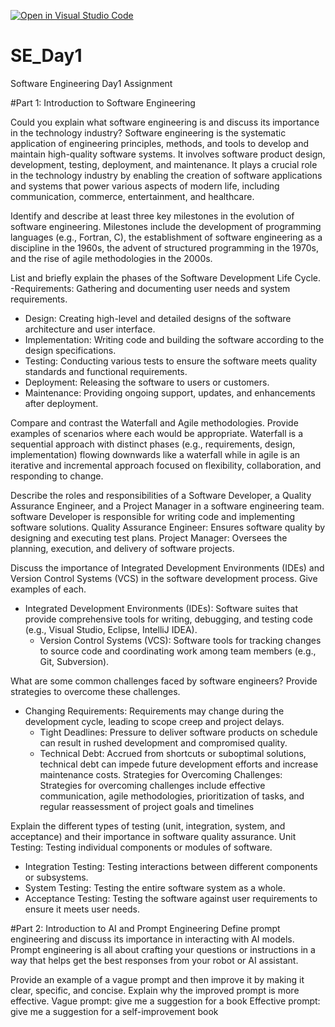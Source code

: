 [![Open in Visual Studio Code](https://classroom.github.com/assets/open-in-vscode-2e0aaae1b6195c2367325f4f02e2d04e9abb55f0b24a779b69b11b9e10269abc.svg)](https://classroom.github.com/online_ide?assignment_repo_id=15569388&assignment_repo_type=AssignmentRepo)
# SE_Day1
Software Engineering Day1 Assignment

#Part 1: Introduction to Software Engineering

Could you explain what software engineering is and discuss its importance in the technology industry?
Software engineering is the systematic application of engineering principles, methods, and tools to develop and maintain high-quality software systems. It involves software product design, development, testing, deployment, and maintenance. It plays a crucial role in the technology industry by enabling the creation of software applications and systems that power various aspects of modern life, including communication, commerce, entertainment, and healthcare.



Identify and describe at least three key milestones in the evolution of software engineering.
Milestones include the development of programming languages (e.g., Fortran, C), the establishment of software engineering as a discipline in the 1960s, the advent of structured programming in the 1970s, and the rise of agile methodologies in the 2000s.

List and briefly explain the phases of the Software Development Life Cycle.
-Requirements: Gathering and documenting user needs and system requirements.
- Design: Creating high-level and detailed designs of the software architecture and user interface.
- Implementation: Writing code and building the software according to the design specifications.
- Testing: Conducting various tests to ensure the software meets quality standards and functional requirements.
- Deployment: Releasing the software to users or customers.
- Maintenance: Providing ongoing support, updates, and enhancements  after deployment.


Compare and contrast the Waterfall and Agile methodologies. Provide examples of scenarios where each would be appropriate.
Waterfall is a sequential approach with distinct phases (e.g., requirements, design, implementation) flowing downwards like a waterfall while  in agile is an iterative and incremental approach focused on flexibility, collaboration, and responding to change.


Describe the roles and responsibilities of a Software Developer, a Quality Assurance Engineer, and a Project Manager in a software engineering team.
software Developer is responsible for writing code and implementing software solutions.
Quality Assurance Engineer: Ensures software quality by designing and executing test plans.
Project Manager: Oversees the planning, execution, and delivery of software projects.



Discuss the importance of Integrated Development Environments (IDEs) and Version Control Systems (VCS) in the software development process. Give examples of each.
- Integrated Development Environments (IDEs): Software suites that provide comprehensive tools for writing, debugging, and testing code (e.g., Visual Studio, Eclipse, IntelliJ IDEA).
  - Version Control Systems (VCS): Software tools for tracking changes to source code and coordinating work among team members (e.g., Git, Subversion).

What are some common challenges faced by software engineers? Provide strategies to overcome these challenges.
- Changing Requirements: Requirements may change during the development cycle, leading to scope creep and project delays.
  - Tight Deadlines: Pressure to deliver software products on schedule can result in rushed development and compromised quality.
  - Technical Debt: Accrued from shortcuts or suboptimal solutions, technical debt can impede future development efforts and increase maintenance costs.
Strategies for Overcoming Challenges: Strategies for overcoming challenges include effective communication, agile methodologies, prioritization of tasks, and regular reassessment of project goals and timelines

Explain the different types of testing (unit, integration, system, and acceptance) and their importance in software quality assurance.
Unit Testing: Testing individual components or modules of software.
  - Integration Testing: Testing interactions between different components or subsystems.
  - System Testing: Testing the entire software system as a whole.
  - Acceptance Testing: Testing the software against user requirements to ensure it meets user needs.


#Part 2: Introduction to AI and Prompt Engineering
Define prompt engineering and discuss its importance in interacting with AI models.
Prompt engineering is all about crafting your questions or instructions in a way that helps get the best responses from your robot or AI assistant.

Provide an example of a vague prompt and then improve it by making it clear, specific, and concise. Explain why the improved prompt is more effective.
Vague prompt: give me a suggestion for a book
Effective prompt: give me a suggestion for a self-improvement book
